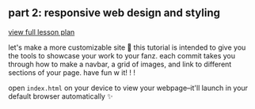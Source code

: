 ## part 2: responsive web design and styling

[view full lesson plan](https://homeroomapp.notion.site/learn-to-code-jade-s-place-bc211b3ee9e1451787943ac65d201794)

let's make a more customizable site 🤖 this tutorial is intended to give you the tools to showcase your work to your fanz. each commit takes you through how to make a navbar, a grid of images, and link to different sections of your page. have fun w it! ! ! 

open `index.html` on your device to view your webpage–it'll launch in your default browser automatically ✨